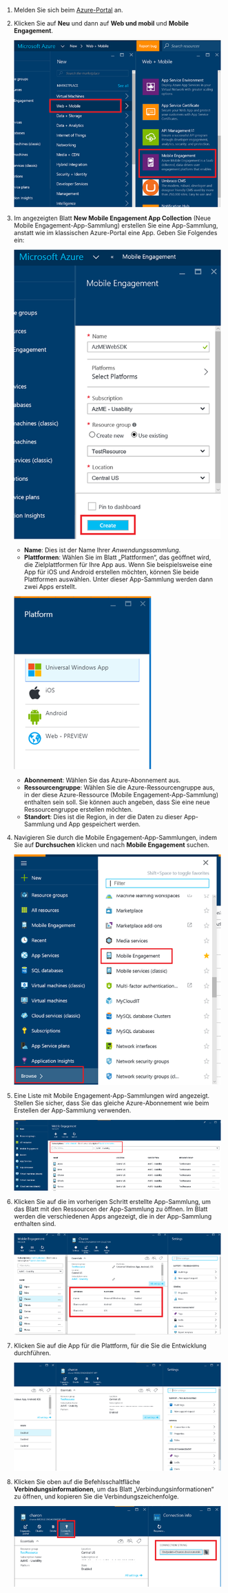 1. Melden Sie sich beim [Azure-Portal](https://portal.azure.com) an.

2. Klicken Sie auf **Neu** und dann auf **Web und mobil** und **Mobile Engagement**.

   	![](./media/mobile-engagement-create-app-in-portal-new/browse-azme-extension.png)

3. Im angezeigten Blatt **New Mobile Engagement App Collection** (Neue Mobile Engagement-App-Sammlung) erstellen Sie eine App-Sammlung, anstatt wie im klassischen Azure-Portal eine App. Geben Sie Folgendes ein:

   	![](./media/mobile-engagement-create-app-in-portal-new/new-azme-app.png)

	- **Name**: Dies ist der Name Ihrer *Anwendungssammlung*. 
	- **Plattformen**: Wählen Sie im Blatt „Plattformen“, das geöffnet wird, die Zielplattformen für Ihre App aus. Wenn Sie beispielsweise eine App für iOS und Android erstellen möchten, können Sie beide Plattformen auswählen. Unter dieser App-Sammlung werden dann zwei Apps erstellt. 

   	![](./media/mobile-engagement-create-app-in-portal-new/choose-platform.png)

	- **Abonnement**: Wählen Sie das Azure-Abonnement aus. 
	- **Ressourcengruppe**: Wählen Sie die Azure-Ressourcengruppe aus, in der diese Azure-Ressource (Mobile Engagement-App-Sammlung) enthalten sein soll. Sie können auch angeben, dass Sie eine neue Ressourcengruppe erstellen möchten.  
	- **Standort**: Dies ist die Region, in der die Daten zu dieser App-Sammlung und App gespeichert werden.

5. Navigieren Sie durch die Mobile Engagement-App-Sammlungen, indem Sie auf **Durchsuchen** klicken und nach **Mobile Engagement** suchen.

	![](./media/mobile-engagement-create-app-in-portal-new/browse-mobile-engagement-menu.png)

6. Eine Liste mit Mobile Engagement-App-Sammlungen wird angezeigt. Stellen Sie sicher, dass Sie das gleiche Azure-Abonnement wie beim Erstellen der App-Sammlung verwenden.

	![](./media/mobile-engagement-create-app-in-portal-new/browse-mobile-engagement.png)

7. Klicken Sie auf die im vorherigen Schritt erstellte App-Sammlung, um das Blatt mit den Ressourcen der App-Sammlung zu öffnen. Im Blatt werden die verschiedenen Apps angezeigt, die in der App-Sammlung enthalten sind.

	![](./media/mobile-engagement-create-app-in-portal-new/mobile-engagement-app-collection.png)

8. Klicken Sie auf die App für die Plattform, für die Sie die Entwicklung durchführen.

	![](./media/mobile-engagement-create-app-in-portal-new/mobile-engagement-app.png)

9. Klicken Sie oben auf die Befehlsschaltfläche **Verbindungsinformationen**, um das Blatt „Verbindungsinformationen“ zu öffnen, und kopieren Sie die Verbindungszeichenfolge.

	![](./media/mobile-engagement-create-app-in-portal-new/app-connection-info.png)

<!---HONumber=AcomDC_0615_2016-->